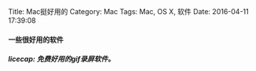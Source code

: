 Title: Mac挺好用的
Category: Mac
Tags: Mac, OS X, 软件
Date: 2016-04-11 17:39:08


#### 一些很好用的软件

##### licecap: 免费好用的gif录屏软件。

